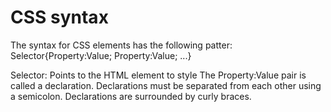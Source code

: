 # CSS syntax
The syntax for CSS elements has the following patter:
Selector{Property:Value; Property:Value; ...}

Selector: Points to the HTML element to style
The Property:Value pair is called a declaration. Declarations must be separated from each other using a semicolon. Declarations are surrounded by curly braces.